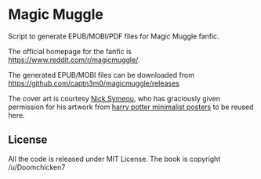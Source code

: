 # Magic Muggle

Script to generate EPUB/MOBI/PDF files for Magic Muggle fanfic.

The official homepage for the fanfic is <https://www.reddit.com/r/magicmuggle/>.

The generated EPUB/MOBI files can be downloaded from <https://github.com/captn3m0/magicmuggle/releases>

The cover art is courtesy [Nick Symeou][artist], who has graciously given
permission for his artwork from [harry potter minimalist posters][posters]
to be reused here.

## License

All the code is released under MIT License. The book is copyright /u/Doomchicken7

[artist]: http://www.nicksymeou.com/
[posters]: https://www.behance.net/gallery/1837029/Harry-Potter-Minimalist-Posters

